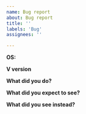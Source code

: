 ```yaml
---
name: Bug report
about: Bug report
title: ''
labels: 'Bug'
assignees: ''

---
```


<!-- PLEASE NOTE
Before reporting any issues, please make sure you have the latest version
of V available and working on your system. Usually you can run `v up` to update V.
It's also advisable to update the jni module itself.
-->

<!-- You can use `v doctor` to fill out the next fields -->
**OS:**

**V version**

**What did you do?**

**What did you expect to see?**

**What did you see instead?**
